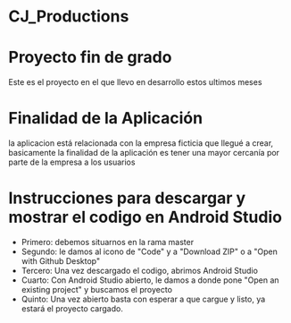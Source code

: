 # CJ_Productions

# Proyecto fin de grado
Este es el proyecto en el que llevo en desarrollo estos ultimos meses

# Finalidad de la Aplicación
la aplicacion está relacionada con la empresa ficticia que llegué a crear, basicamente la finalidad de la aplicación es tener una mayor cercanía
por parte de la empresa a los usuarios

# Instrucciones para descargar y mostrar el codigo en Android Studio
* Primero: debemos situarnos en la rama master
* Segundo: le damos al icono de "Code" y a "Download ZIP" o a "Open with Github Desktop"
* Tercero: Una vez descargado el codigo, abrimos Android Studio
* Cuarto: Con Android Studio abierto, le damos a donde pone "Open an existing project" y buscamos el proyecto
* Quinto: Una vez abierto basta con esperar a que cargue y listo, ya estará el proyecto cargado.
